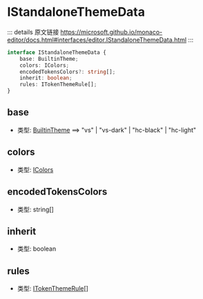 # IStandaloneThemeData

<backTop />
        
::: details 原文链接
https://microsoft.github.io/monaco-editor/docs.html#interfaces/editor.IStandaloneThemeData.html
:::

```ts
interface IStandaloneThemeData {
    base: BuiltinTheme;
    colors: IColors;
    encodedTokensColors?: string[];
    inherit: boolean;
    rules: ITokenThemeRule[];
}
```

## base
- 类型: [BuiltinTheme](/api/editor/BuiltinTheme.md) ==> "vs" | "vs-dark" | "hc-black" | "hc-light"


## colors
- 类型: [IColors](/api/editor/IColors.md)


## encodedTokensColors
- 类型: string[]


## inherit
- 类型: boolean


## rules
- 类型: [ITokenThemeRule](/api/editor/ITokenThemeRule.md)[]


